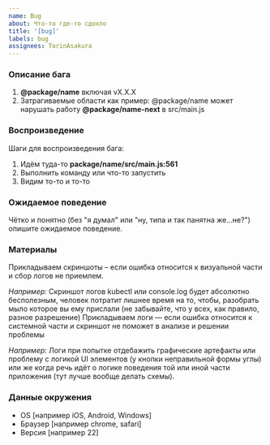 ```yaml
---
name: Bug
about: Что-то где-то сдохло
title: '[bug]'
labels: bug
assignees: TorinAsakura
---
```


### Описание бага
1. **@package/name** включая vX.X.X
2. Затрагиваемые области как пример: @package/name может нарушать работу **@package/name-next** в src/main.js 

### Воспроизведение
Шаги для воспроизведения бага:
1. Идём туда-то **package/name/src/main.js:561**
2. Выполнить команду или что-то запустить
3. Видим то-то и то-то

### Ожидаемое поведение
Чётко и понятно (без "я думал" или "ну, типа и так панятна же…не?") опишите ожидаемое поведение.

### Материалы
Прикладываем скриншоты – если ошибка относится к визуальной части и сбор логов не приемлем. 

_Например:_
Скриншот логов kubectl или console.log будет абсолютно бесполезным, человек потратит лишнее время на то, чтобы, разобрать мыло которое вы ему прислали (не забывайте, что у всех, как правило, разное разрешение)
Прикладываем логи — если ошибка относится к системной части и скриншот не поможет в анализе и решении проблемы

_Например:_
Логи при попытке отдебажить графические артефакты или проблему с логикой UI элементов (у кнопки неправильной формы углы) или же когда речь идёт о логике поведения той или иной части приложения (тут лучше вообще делать схемы).

### Данные окружения
 - OS [например iOS, Android, Windows]
 - Браузер [например chrome, safari]
 - Версия [например 22]
